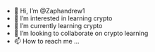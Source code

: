 - 👋 Hi, I’m @Zaphandrew1
- 👀 I’m interested in learning crypto 
- 🌱 I’m currently learning crypto 
- 💞️ I’m looking to collaborate on crypto learning 
- 📫 How to reach me ...

<!---on love 
Zaphandrew1/Zaphandrew1 is a ✨ special ✨ repository because its `README.md` (this file) appears on your GitHub profile.
You can click the Preview link to take a look at your changes.
--->
